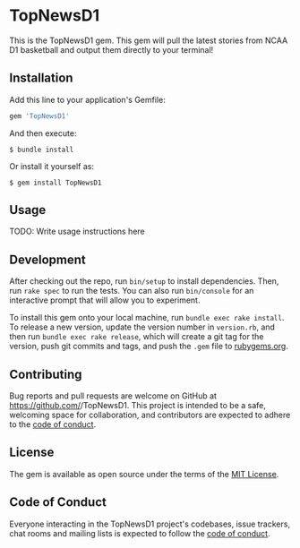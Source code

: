# TopNewsD1

This is the TopNewsD1 gem. This gem will pull the latest stories from NCAA D1 basketball and output them directly to your terminal!

## Installation

Add this line to your application's Gemfile:

```ruby
gem 'TopNewsD1'
```

And then execute:

    $ bundle install

Or install it yourself as:

    $ gem install TopNewsD1

## Usage

TODO: Write usage instructions here

## Development

After checking out the repo, run `bin/setup` to install dependencies. Then, run `rake spec` to run the tests. You can also run `bin/console` for an interactive prompt that will allow you to experiment.

To install this gem onto your local machine, run `bundle exec rake install`. To release a new version, update the version number in `version.rb`, and then run `bundle exec rake release`, which will create a git tag for the version, push git commits and tags, and push the `.gem` file to [rubygems.org](https://rubygems.org).

## Contributing

Bug reports and pull requests are welcome on GitHub at https://github.com/<ohjacksn>/TopNewsD1. This project is intended to be a safe, welcoming space for collaboration, and contributors are expected to adhere to the [code of conduct](https://github.com/<ohjacksn>/TopNewsD1/blob/master/CODE_OF_CONDUCT.md).


## License

The gem is available as open source under the terms of the [MIT License](https://opensource.org/licenses/MIT).

## Code of Conduct

Everyone interacting in the TopNewsD1 project's codebases, issue trackers, chat rooms and mailing lists is expected to follow the [code of conduct](https://github.com/<ohjacksn>/TopNewsD1/blob/master/CODE_OF_CONDUCT.md).

